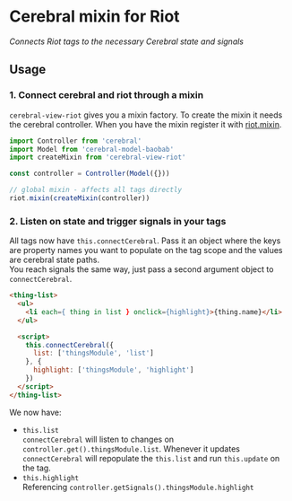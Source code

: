 # Cerebral mixin for Riot
*Connects Riot tags to the necessary Cerebral state and signals*

## Usage
### 1. Connect cerebral and riot through a mixin
`cerebral-view-riot` gives you a mixin factory. To create the mixin it needs the cerebral controller. When you have the mixin register it with [riot.mixin](http://riotjs.com/guide/#mixins).

  ```js
  import Controller from 'cerebral'
  import Model from 'cerebral-model-baobab'
  import createMixin from 'cerebral-view-riot'

  const controller = Controller(Model({}))

  // global mixin - affects all tags directly
  riot.mixin(createMixin(controller))
  ```

### 2. Listen on state and trigger signals in your tags
All tags now have `this.connectCerebral`. Pass it an object where the keys are property names you want to populate on the tag scope and the values are cerebral state paths.  
You reach signals the same way, just pass a second argument object to `connectCerebral`.

  ```html
  <thing-list>
    <ul>
      <li each={ thing in list } onclick={highlight}>{thing.name}</li>
    </ul>

    <script>
      this.connectCerebral({
        list: ['thingsModule', 'list']
      }, {
        highlight: ['thingsModule', 'highlight']
      })
    </script>
  </thing-list>
  ```

  We now have:
  * `this.list`  
  `connectCerebral` will listen to changes on `controller.get().thingsModule.list`. Whenever it updates `connectCerebral` will repopulate the `this.list` and run `this.update` on the tag.
  * `this.highlight`  
  Referencing `controller.getSignals().thingsModule.highlight`
